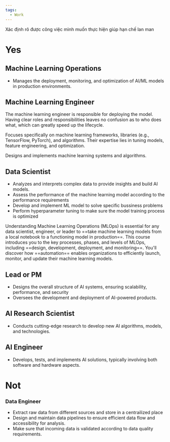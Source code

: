 ```yaml
---
tags:
  - Work
---
```

Xác định rõ được công việc mình muốn thực hiện giúp hạn chế lan man

# Yes
## Machine Learning Operations

- Manages the deployment, monitoring, and optimization of AI/ML models in production environments.
## Machine Learning Engineer

The machine learning engineer is responsible for deploying the model. Having clear roles and responsibilities leaves no confusion as to who does what, which can greatly speed up the lifecycle.

Focuses specifically on machine learning frameworks, libraries (e.g., TensorFlow, PyTorch), and algorithms. Their expertise lies in tuning models, feature engineering, and optimization.

Designs and implements machine learning systems and algorithms.

## Data Scientist

- Analyzes and interprets complex data to provide insights and build AI models.
- Assess the performance of the machine learning model according to the performance requirements
- Develop and implement ML model to solve specific bussiness problems
- Perform hyperparameter tuning to make sure the model training process is optimized

Understanding Machine Learning Operations (MLOps) is essential for any data scientist, engineer, or leader to ==take machine learning models from a local notebook to a functioning model in production==. This course introduces you to the key processes, phases, and levels of MLOps, including ==design, development, deployment, and monitoring==. You'll discover how ==automation== enables organizations to efficiently launch, monitor, and update their machine learning models.

## Lead or PM

- Designs the overall structure of AI systems, ensuring scalability, performance, and security
- Oversees the development and deployment of AI-powered products.

## AI Research Scientist

- Conducts cutting-edge research to develop new AI algorithms, models, and technologies.

## AI Engineer

- Develops, tests, and implements AI solutions, typically involving both software and hardware aspects.

# Not

### Data Engineer

- Extract raw data from different sources and store in a centrailized place
- Design and maintain data pipelines to ensure efficient data flow and accessibility for analysis.
- Make sure that incoming data is validated according to data quality requirements.
